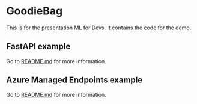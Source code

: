 # GoodieBag

This is for the presentation ML for Devs. It contains the code for the demo.

## FastAPI example

Go to [README.md](fastapi_inference/README.md) for more information.

## Azure Managed Endpoints example

Go to [README.md](azure_online_endpoint/README.md) for more information.